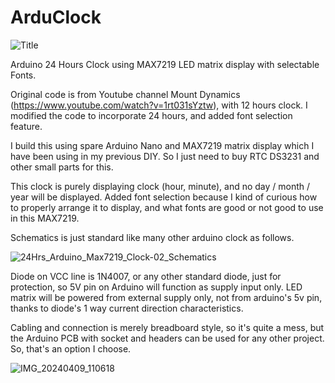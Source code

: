 # ArduClock
![Title](https://github.com/ChrisSuryanto/ArduClock/assets/146957789/b192444e-e198-4f26-bc23-af38c74e7862)

Arduino 24 Hours Clock using MAX7219 LED matrix display with selectable Fonts.

Original code is from Youtube channel Mount Dynamics (https://www.youtube.com/watch?v=1rt031sYztw), with 12 hours clock. I modified the code to incorporate 24 hours, and added font selection feature.

I build this using spare Arduino Nano and MAX7219 matrix display which I have been using in my previous DIY. So I just need to buy RTC DS3231 and other small parts for this.

This clock is purely displaying clock (hour, minute), and no day / month / year will be displayed. Added font selection because I kind of curious how to properly arrange it to display, and what fonts are good or not good to use in this MAX7219.

Schematics is just standard like many other arduino clock as follows.

![24Hrs_Arduino_Max7219_Clock-02_Schematics](https://github.com/ChrisSuryanto/ArduClock/assets/146957789/71fc351d-daf5-493b-aa3e-6c066500bdcc)

Diode on VCC line is 1N4007, or any other standard diode, just for protection, so 5V pin on Arduino will function as supply input only. LED matrix will be powered from external supply only, not from arduino's 5v pin, thanks to diode's 1 way current direction characteristics.

Cabling and connection is merely breadboard style, so it's quite a mess, but the Arduino PCB with socket and headers can be used for any other project. So, that's an option I choose.


![IMG_20240409_110618](https://github.com/ChrisSuryanto/ArduClock/assets/146957789/be1a3247-2dc7-4031-a17b-1dd51f810931)
